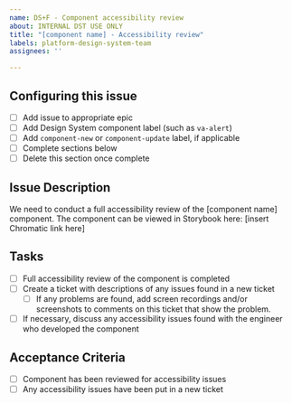 ```yaml
---
name: DS+F - Component accessibility review
about: INTERNAL DST USE ONLY
title: "[component name] - Accessibility review"
labels: platform-design-system-team
assignees: ''

---
```


## Configuring this issue
- [ ] Add issue to appropriate epic
- [ ] Add Design System component label (such as `va-alert`)
- [ ] Add `component-new` or `component-update` label, if applicable
- [ ] Complete sections below
- [ ] Delete this section once complete

## Issue Description
We need to conduct a full accessibility review of the [component name] component. The component can be viewed in Storybook here: [insert Chromatic link here]

## Tasks
- [ ] Full accessibility review of the component is completed
- [ ] Create a ticket with descriptions of any issues found in a new ticket
    - [ ] If any problems are found, add screen recordings and/or screenshots to comments on this ticket that show the problem.
- [ ] If necessary, discuss any accessibility issues found with the engineer who developed the component

## Acceptance Criteria
- [ ] Component has been reviewed for accessibility issues
- [ ] Any accessibility issues have been put in a new ticket
